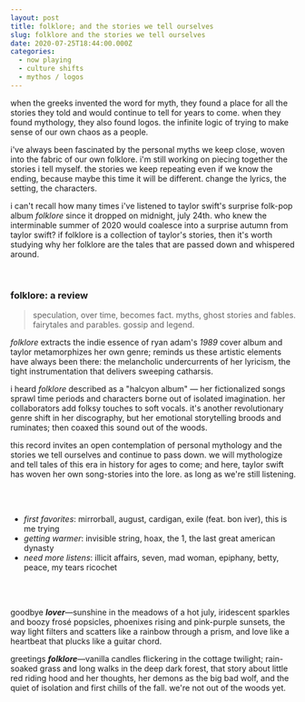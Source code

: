 ```yaml
---
layout: post
title: folklore; and the stories we tell ourselves
slug: folklore and the stories we tell ourselves
date: 2020-07-25T18:44:00.000Z
categories:
  - now playing
  - culture shifts
  - mythos / logos
---
```


when the greeks invented the word for myth, they found a place for all the stories they told and would continue to tell for years to come. when they found mythology, they also found logos. the infinite logic of trying to make sense of our own chaos as a people. 

i've always been fascinated by the personal myths we keep close, woven into the fabric of our own folklore. i'm still working on piecing together the stories i tell myself. the stories we keep repeating even if we know the ending, because maybe this time it will be different. change the lyrics, the setting, the characters. 

i can't recall how many times i've listened to taylor swift's surprise folk-pop album *folklore* since it dropped on midnight, july 24th. who knew the interminable summer of 2020 would coalesce into a surprise autumn from taylor swift? if folklore is a collection of taylor's stories, then it's worth studying why her folklore are the tales that are passed down and whispered around. 

<!--more-->

<br />

### folklore: a review

> speculation, over time, becomes fact. myths, ghost stories and fables. fairytales and parables. gossip and legend.

*folklore* extracts the indie essence of ryan adam's *1989* cover album and taylor metamorphizes her own genre; reminds us these artistic elements have always been there: the melancholic undercurrents of her lyricism, the tight instrumentation that delivers sweeping catharsis.

i heard *folklore* described as a "halcyon album" — her fictionalized songs sprawl time periods and characters borne out of isolated imagination. her collaborators add folksy touches to soft vocals. it's another revolutionary genre shift in her discography, but her emotional storytelling broods and ruminates; then coaxed this sound out of the woods.

this record invites an open contemplation of personal mythology and the stories we tell ourselves and continue to pass down. we will mythologize and tell tales of this era in history for ages to come; and here, taylor swift has woven her own song-stories into the lore. as long as we're still listening.


<br />
<br />


* *first favorites*: mirrorball, august, cardigan, exile (feat. bon iver), this is me trying
* *getting warmer*: invisible string, hoax, the 1, the last great american dynasty
* *need more listens*: illicit affairs, seven, mad woman, epiphany, betty, peace, my tears ricochet


<br />
<br />


goodbye ***lover***—sunshine in the meadows of a hot july, iridescent sparkles and boozy frosé popsicles, phoenixes rising and pink-purple sunsets, the way light filters and scatters like a rainbow through a prism, and love like a heartbeat that plucks like a guitar chord.

greetings ***folklore***—vanilla candles flickering in the cottage twilight; rain-soaked grass and long walks in the deep dark forest, that story about little red riding hood and her thoughts, her demons as the big bad wolf, and the quiet of isolation and first chills of the fall. we're not out of the woods yet.


<br />
<br />